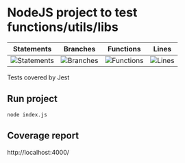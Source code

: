 # NodeJS project to test functions/utils/libs

| Statements                  | Branches                | Functions                 | Lines                |
| --------------------------- | ----------------------- | ------------------------- | -------------------- |
| ![Statements](https://img.shields.io/badge/Coverage-100%25-brightgreen.svg) | ![Branches](https://img.shields.io/badge/Coverage-100%25-brightgreen.svg) | ![Functions](https://img.shields.io/badge/Coverage-100%25-brightgreen.svg) | ![Lines](https://img.shields.io/badge/Coverage-100%25-brightgreen.svg)    |


Tests covered by Jest

## Run project
```node index.js```

## Coverage report
http://localhost:4000/